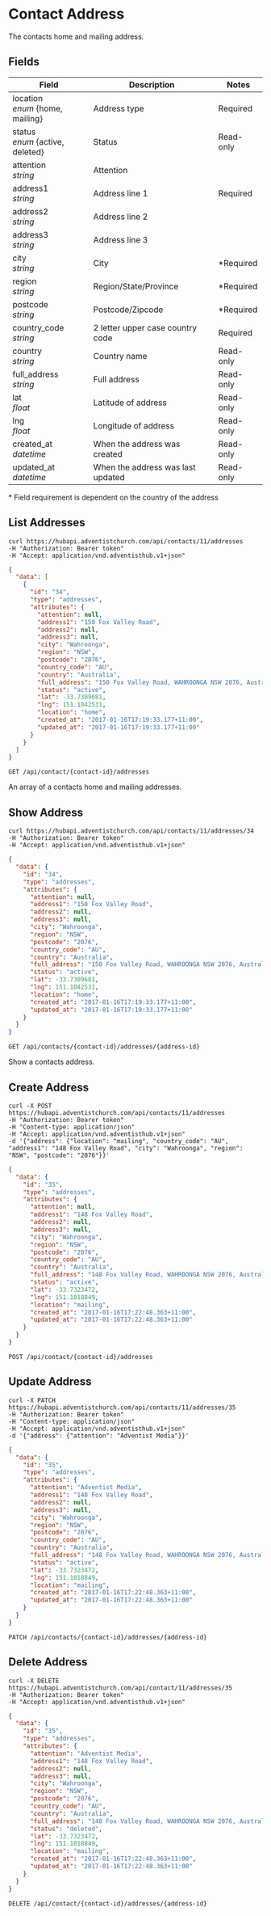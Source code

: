 # Contact Address

The contacts home and mailing address.

## Fields


Field | Description | Notes
----- | ----------- | -----
location<br> *enum* {home, mailing} | Address type | Required
status<br> *enum* {active, deleted} | Status | Read-only
attention<br> *string* | Attention
address1<br> *string* | Address line 1 | Required
address2<br> *string* | Address line 2
address3<br> *string* | Address line 3
city<br> *string* | City | *Required
region<br> *string* | Region/State/Province | *Required
postcode<br> *string* | Postcode/Zipcode | *Required
country_code<br> *string* | 2 letter upper case country code | Required
country<br> *string* | Country name | Read-only
full_address<br> *string* | Full address | Read-only
lat<br> *float* | Latitude of address | Read-only
lng<br> *float* | Longitude of address | Read-only
created_at<br> *datetime* | When the address was created | Read-only
updated_at<br> *datetime* | When the address was last updated | Read-only

\* Field requirement is dependent on the country of the address

## List Addresses
```shell
curl https://hubapi.adventistchurch.com/api/contacts/11/addresses
-H "Authorization: Bearer token"
-H "Accept: application/vnd.adventisthub.v1+json"
```
```json
{
  "data": [
    {
      "id": "34",
      "type": "addresses",
      "attributes": {
        "attention": null,
        "address1": "150 Fox Valley Road",
        "address2": null,
        "address3": null,
        "city": "Wahroonga",
        "region": "NSW",
        "postcode": "2076",
        "country_code": "AU",
        "country": "Australia",
        "full_address": "150 Fox Valley Road, WAHROONGA NSW 2076, Australia",
        "status": "active",
        "lat": -33.7309681,
        "lng": 151.1042531,
        "location": "home",
        "created_at": "2017-01-16T17:19:33.177+11:00",
        "updated_at": "2017-01-16T17:19:33.177+11:00"
      }
    }
  ]
}
```

`GET /api/contact/{contact-id}/addresses`

An array of a contacts home and mailing addresses.

## Show Address
```shell
curl https://hubapi.adventistchurch.com/api/contacts/11/addresses/34
-H "Authorization: Bearer token"
-H "Accept: application/vnd.adventisthub.v1+json"
```
```json
{
  "data": {
    "id": "34",
    "type": "addresses",
    "attributes": {
      "attention": null,
      "address1": "150 Fox Valley Road",
      "address2": null,
      "address3": null,
      "city": "Wahroonga",
      "region": "NSW",
      "postcode": "2076",
      "country_code": "AU",
      "country": "Australia",
      "full_address": "150 Fox Valley Road, WAHROONGA NSW 2076, Australia",
      "status": "active",
      "lat": -33.7309681,
      "lng": 151.1042531,
      "location": "home",
      "created_at": "2017-01-16T17:19:33.177+11:00",
      "updated_at": "2017-01-16T17:19:33.177+11:00"
    }
  }
}
```

`GET /api/contacts/{contact-id}/addresses/{address-id}`

Show a contacts address.

## Create Address

```shell
curl -X POST https://hubapi.adventistchurch.com/api/contacts/11/addresses
-H "Authorization: Bearer token"
-H "Content-type: application/json"
-H "Accept: application/vnd.adventisthub.v1+json"
-d '{"address": {"location": "mailing", "country_code": "AU", "address1": "148 Fox Valley Road", "city": "Wahroonga", "region": "NSW", "postcode": "2076"}}'
```
```json
{
  "data": {
    "id": "35",
    "type": "addresses",
    "attributes": {
      "attention": null,
      "address1": "148 Fox Valley Road",
      "address2": null,
      "address3": null,
      "city": "Wahroonga",
      "region": "NSW",
      "postcode": "2076",
      "country_code": "AU",
      "country": "Australia",
      "full_address": "148 Fox Valley Road, WAHROONGA NSW 2076, Australia",
      "status": "active",
      "lat": -33.7323472,
      "lng": 151.1018849,
      "location": "mailing",
      "created_at": "2017-01-16T17:22:48.363+11:00",
      "updated_at": "2017-01-16T17:22:48.363+11:00"
    }
  }
}
```

`POST /api/contact/{contact-id}/addresses`

## Update Address

```shell
curl -X PATCH https://hubapi.adventistchurch.com/api/contacts/11/addresses/35
-H "Authorization: Bearer token"
-H "Content-type: application/json"
-H "Accept: application/vnd.adventisthub.v1+json"
-d '{"address": {"attention": "Adventist Media"}}'
```
```json
{
  "data": {
    "id": "35",
    "type": "addresses",
    "attributes": {
      "attention": "Adventist Media",
      "address1": "148 Fox Valley Road",
      "address2": null,
      "address3": null,
      "city": "Wahroonga",
      "region": "NSW",
      "postcode": "2076",
      "country_code": "AU",
      "country": "Australia",
      "full_address": "148 Fox Valley Road, WAHROONGA NSW 2076, Australia",
      "status": "active",
      "lat": -33.7323472,
      "lng": 151.1018849,
      "location": "mailing",
      "created_at": "2017-01-16T17:22:48.363+11:00",
      "updated_at": "2017-01-16T17:22:48.363+11:00"
    }
  }
}
```

`PATCH /api/contacts/{contact-id}/addresses/{address-id}`

## Delete Address

```shell
curl -X DELETE https://hubapi.adventistchurch.com/api/contact/11/addresses/35
-H "Authorization: Bearer token"
-H "Accept: application/vnd.adventisthub.v1+json"
```
```json
{
  "data": {
    "id": "35",
    "type": "addresses",
    "attributes": {
      "attention": "Adventist Media",
      "address1": "148 Fox Valley Road",
      "address2": null,
      "address3": null,
      "city": "Wahroonga",
      "region": "NSW",
      "postcode": "2076",
      "country_code": "AU",
      "country": "Australia",
      "full_address": "148 Fox Valley Road, WAHROONGA NSW 2076, Australia",
      "status": "deleted",
      "lat": -33.7323472,
      "lng": 151.1018849,
      "location": "mailing",
      "created_at": "2017-01-16T17:22:48.363+11:00",
      "updated_at": "2017-01-16T17:22:48.363+11:00"
    }
  }
}
```

`DELETE /api/contact/{contact-id}/addresses/{address-id}`